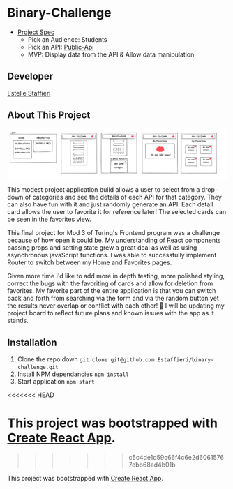 # Binary-Challenge
- [Project Spec](https://frontend.turing.io/projects/module-3/binary-challenge.html)
  - Pick an Audience: Students
  - Pick an API: [Public-Api](https://github.com/davemachado/public-api)
  - MVP: Display data from the API & Allow data manipulation
## Developer
[Estelle Staffieri](https://git@github.com:Estaffieri)

## About This Project
<img src="src/Assets/WireFrame-BC.png" alt="rough wireframe of Find An API" width="800">

This modest project application build allows a user to select from a drop-down of categories and see the details of each API for that category. They can also have fun with it and just randomly generate an API. Each detail card allows the user to favorite it for reference later! The selected cards can be seen in the favorites view. 

This final project for Mod 3 of Turing's Frontend program was a challenge because of how open it could be. My understanding of React components passing props and setting state grew a great deal as well as using asynchronous javaScript functions. I was able to successfully implement Router to switch between my Home and Favorites pages. 

Given more time I'd like to add more in depth testing, more polished styling, correct the bugs with the favoriting of cards and allow for deletion from favorites. My favorite part of the entire application is that you can switch back and forth from searching via the form and via the random button yet the results never overlap or conflict with each other! 🥳 I will be updating my project board to reflect future plans and known issues with the app as it stands.

## Installation
  1. Clone the repo down ```git clone git@github.com:Estaffieri/binary-challenge.git```
  2. Install NPM dependancies ```npm install```
  3. Start application ```npm start```

<<<<<<< HEAD

This project was bootstrapped with [Create React App](https://github.com/facebook/create-react-app).
=======
>>>>>>> c5c4de1d59c66f4c6e2d60615767ebb68ad4b01b



This project was bootstrapped with [Create React App](https://github.com/facebook/create-react-app).
